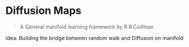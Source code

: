 # Diffusion Maps

> A General manifold learning framework by R.R.Coifman

Idea: Building the bridge between random walk and Diffusion on manifold
